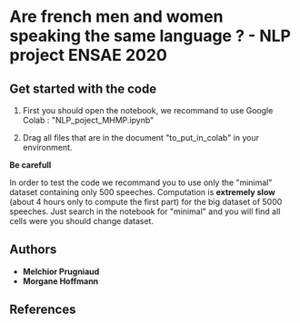 # Are french men and women speaking the same language ? - NLP project ENSAE 2020 

## Get started with the code

1. First you should open the notebook, we recommand to use Google Colab : "NLP_poject_MHMP.ipynb"

2. Drag all files that are in the document "to_put_in_colab" in your environment. 

**Be carefull** 

In order to test the code we recommand you to use only the "minimal" dataset containing only 500 speeches. Computation is **extremely slow** (about 4 hours only to compute the first part) for the big dataset of 5000 speeches. Just search in the notebook for "minimal" and you will find all cells were you should change dataset.


## Authors

* **Melchior Prugniaud** 
* **Morgane Hoffmann**


## References






